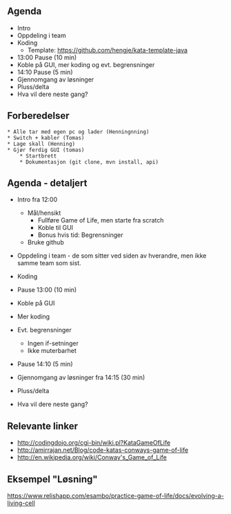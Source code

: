 ## Agenda
* Intro
* Oppdeling i team
* Koding
    * Template: https://github.com/hengje/kata-template-java
* 13:00 Pause (10 min)
* Koble på GUI, mer koding og evt. begrensninger
* 14:10 Pause (5 min)
* Gjennomgang av løsninger
* Pluss/delta
* Hva vil dere neste gang?



## Forberedelser
    * Alle tar med egen pc og lader (Henningnning)
    * Switch + kabler (Tomas)
	* Lage skall (Henning)
	* Gjør ferdig GUI (tomas)
		* Startbrett 
		* Dokumentasjon (git clone, mvn install, api)
## Agenda - detaljert
* Intro fra 12:00
    * Mål/hensikt
        * Fullføre Game of Life, men starte fra scratch
		* Koble til GUI
		* Bonus hvis tid: Begrensninger
    * Bruke github

* Oppdeling i team - de som sitter ved siden av hverandre, men ikke samme team som sist.
* Koding
* Pause 13:00 (10 min)
* Koble på GUI
* Mer koding
* Evt. begrensninger
	* Ingen if-setninger
	* Ikke muterbarhet
* Pause 14:10 (5 min)
* Gjennomgang av løsninger fra 14:15 (30 min)
* Pluss/delta
* Hva vil dere neste gang?

Relevante linker
---
* http://codingdojo.org/cgi-bin/wiki.pl?KataGameOfLife
* http://amirrajan.net/Blog/code-katas-conways-game-of-life
* http://en.wikipedia.org/wiki/Conway's_Game_of_Life

Eksempel "Løsning"
---
https://www.relishapp.com/esambo/practice-game-of-life/docs/evolving-a-living-cell


